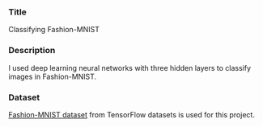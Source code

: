### Title
Classifying Fashion-MNIST
### Description
I used deep learning neural networks with three hidden layers to classify images in Fashion-MNIST.
### Dataset
[Fashion-MNIST dataset](https://www.tensorflow.org/datasets/catalog/fashion_mnist) from TensorFlow datasets is used for this project.
